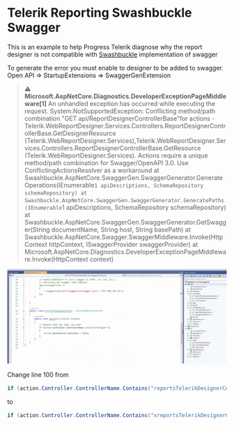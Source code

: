 # Telerik Reporting Swashbuckle Swagger

This is an example to help Progress Telerik diagnose why the report designer is not compatible with [Swashbuckle](https://github.com/domaindrivendev/Swashbuckle.AspNetCore) implementation of swagger


To generate the error you must enable to designer to be added to swagger. Open API => StartupExtensions => SwaggerGenExtension 

> :warning: 
> **Microsoft.AspNetCore.Diagnostics.DeveloperExceptionPageMiddleware[1]**
> An unhandled exception has occurred while executing the request.
> System.NotSupportedException: 
> Conflicting method/path combination "GET api/ReportDesignerControllerBase"for actions - Telerik.WebReportDesigner.Services.Controllers.ReportDesignerControllerBase.GetDesignerResource (Telerik.WebReportDesigner.Services),Telerik.WebReportDesigner.Services.Controllers.ReportDesignerControllerBase.GetResource (Telerik.WebReportDesigner.Services). 
> Actions require a unique method/path combination for Swagger/OpenAPI 3.0. 
> Use ConflictingActionsResolver as a workaround
> at Swashbuckle.AspNetCore.SwaggerGen.SwaggerGenerator.GenerateOperations(IEnumerable`1 apiDescriptions, SchemaRepository schemaRepository)
> at Swashbuckle.AspNetCore.SwaggerGen.SwaggerGenerator.GeneratePaths(IEnumerable`1 apiDescriptions, SchemaRepository schemaRepository)
> at Swashbuckle.AspNetCore.SwaggerGen.SwaggerGenerator.GetSwagger(String documentName, String host, String basePath)
> at Swashbuckle.AspNetCore.Swagger.SwaggerMiddleware.Invoke(HttpContext httpContext, ISwaggerProvider swaggerProvider)
> at Microsoft.AspNetCore.Diagnostics.DeveloperExceptionPageMiddleware.Invoke(HttpContext context)

![No Error](img/SwaggerGenExtension002.png?raw=true "Title")

Change line 100 from 

```csharp
if (action.Controller.ControllerName.Contains("reportsTelerikDesignerController")) 
```

to

```csharp
if (action.Controller.ControllerName.Contains("xreportsTelerikDesignerController")) 
```